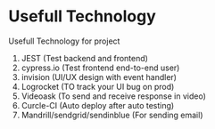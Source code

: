 # Usefull Technology
Usefull Technology for project
1. JEST (Test backend and frontend)
2. cypress.io (Test frontend end-to-end user)
3. invision (UI/UX design with event handler)
4. Logrocket (TO track your UI bug on prod)
5. Videoask (To send and receive response in video)
6. Curcle-CI (Auto deploy after auto testing)
7. Mandrill/sendgrid/sendinblue (For sending email)
